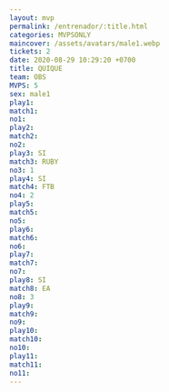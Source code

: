```yaml
---
layout: mvp
permalink: /entrenador/:title.html
categories: MVPSONLY
maincover: /assets/avatars/male1.webp
tickets: 2
date: 2020-08-29 10:29:20 +0700
title: QUIQUE
team: OBS
MVPS: 5
sex: male1
play1: 
match1: 
no1: 
play2: 
match2: 
no2: 
play3: SI
match3: RUBY
no3: 1
play4: SI
match4: FTB
no4: 2
play5: 
match5: 
no5: 
play6: 
match6: 
no6: 
play7: 
match7: 
no7: 
play8: SI
match8: EA
no8: 3
play9: 
match9: 
no9: 
play10: 
match10: 
no10: 
play11: 
match11: 
no11:
---
```

